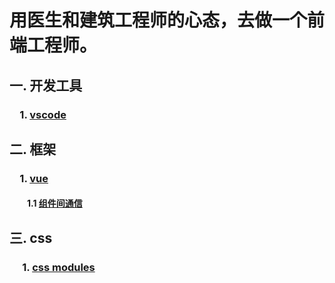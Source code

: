 # 用医生和建筑工程师的心态，去做一个前端工程师。

## 一. 开发工具
### &emsp;1. [vscode](https://github.com/yunlovebo/anti35/blob/master/vscode/index.md)

## 二. 框架
### &emsp;1. [vue](https://github.com/yunlovebo/anti35/blob/master/vue/index.md)
#### &emsp;&emsp;1.1 [组件间通信](https://github.com/yunlovebo/anti35/blob/master/vue/components-communication/index.md)

## 三. css
### &emsp; 1. [css modules](https://css-tricks.com/css-modules-part-1-need/)
